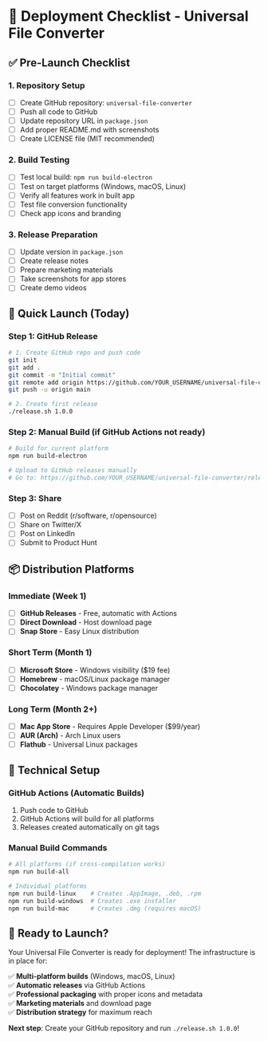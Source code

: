 # 🚀 Deployment Checklist - Universal File Converter

## ✅ Pre-Launch Checklist

### 1. **Repository Setup**
- [ ] Create GitHub repository: `universal-file-converter`
- [ ] Push all code to GitHub
- [ ] Update repository URL in `package.json`
- [ ] Add proper README.md with screenshots
- [ ] Create LICENSE file (MIT recommended)

### 2. **Build Testing**
- [ ] Test local build: `npm run build-electron`
- [ ] Test on target platforms (Windows, macOS, Linux)
- [ ] Verify all features work in built app
- [ ] Test file conversion functionality
- [ ] Check app icons and branding

### 3. **Release Preparation**
- [ ] Update version in `package.json`
- [ ] Create release notes
- [ ] Prepare marketing materials
- [ ] Take screenshots for app stores
- [ ] Create demo videos

## 🎯 Quick Launch (Today)

### Step 1: GitHub Release
```bash
# 1. Create GitHub repo and push code
git init
git add .
git commit -m "Initial commit"
git remote add origin https://github.com/YOUR_USERNAME/universal-file-converter.git
git push -u origin main

# 2. Create first release
./release.sh 1.0.0
```

### Step 2: Manual Build (if GitHub Actions not ready)
```bash
# Build for current platform
npm run build-electron

# Upload to GitHub releases manually
# Go to: https://github.com/YOUR_USERNAME/universal-file-converter/releases
```

### Step 3: Share
- [ ] Post on Reddit (r/software, r/opensource)
- [ ] Share on Twitter/X
- [ ] Post on LinkedIn
- [ ] Submit to Product Hunt

## 📦 Distribution Platforms

### Immediate (Week 1)
- [ ] **GitHub Releases** - Free, automatic with Actions
- [ ] **Direct Download** - Host download page
- [ ] **Snap Store** - Easy Linux distribution

### Short Term (Month 1)
- [ ] **Microsoft Store** - Windows visibility ($19 fee)
- [ ] **Homebrew** - macOS/Linux package manager
- [ ] **Chocolatey** - Windows package manager

### Long Term (Month 2+)
- [ ] **Mac App Store** - Requires Apple Developer ($99/year)
- [ ] **AUR (Arch)** - Arch Linux users
- [ ] **Flathub** - Universal Linux packages

## 🔧 Technical Setup

### GitHub Actions (Automatic Builds)
1. Push code to GitHub
2. GitHub Actions will build for all platforms
3. Releases created automatically on git tags

### Manual Build Commands
```bash
# All platforms (if cross-compilation works)
npm run build-all

# Individual platforms
npm run build-linux    # Creates .AppImage, .deb, .rpm
npm run build-windows  # Creates .exe installer
npm run build-mac      # Creates .dmg (requires macOS)
```

## 🚀 Ready to Launch?

Your Universal File Converter is ready for deployment! The infrastructure is in place for:

✅ **Multi-platform builds** (Windows, macOS, Linux)  
✅ **Automatic releases** via GitHub Actions  
✅ **Professional packaging** with proper icons and metadata  
✅ **Marketing materials** and download page  
✅ **Distribution strategy** for maximum reach  

**Next step**: Create your GitHub repository and run `./release.sh 1.0.0`!
